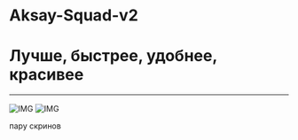 # Aksay-Squad-v2
<h1>Лучше, быстрее, удобнее, красивее</h1>
<hr />
<img align="center" alt="IMG" src="https://media.discordapp.net/attachments/988542342871003226/1095747898626551938/81b676ec-6de9-4ca9-ad44-21839414630f.png?width=1439&height=650" />
<img align="center" alt="IMG" src="https://media.discordapp.net/attachments/988542342871003226/1095747898911768646/987b94ff-c16d-4125-a50c-39310f0a5488.png?width=1439&height=641" />
<p>пару скринов</p>
